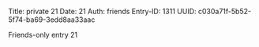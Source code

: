 Title: private 21
Date: 21
Auth: friends
Entry-ID: 1311
UUID: c030a71f-5b52-5f74-ba69-3edd8aa33aac

Friends-only entry 21

